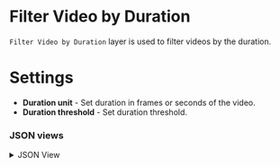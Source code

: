 # Filter Video by Duration

`Filter Video by Duration` layer is used to filter videos by the duration.

# Settings

- **Duration unit** - Set duration in frames or seconds of the video.
- **Duration threshold** - Set duration threshold.

### JSON views

<details>
  <summary>JSON View</summary>

```json
{
	"action": "filter_video_by_duration",
	"src": [
		"$video_data_1"
	],
	"dst": "$filter_video_by_duration_2",
	"settings": {
		"duration_unit": "frames",
		"duration_threshold": 500
	}
}
```

</details>
